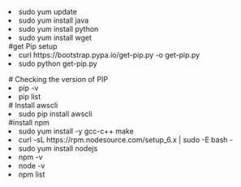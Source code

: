 <p>
	<li>sudo yum update</li>
	<li>sudo yum install java</li>
	<li>sudo yum install python</li>
	<li>sudo yum install wget</li>
#get Pip setup 
<li>curl https://bootstrap.pypa.io/get-pip.py -o get-pip.py</li>
<li>sudo python get-pip.py</li>
  </p>
# Checking the version of PIP
<li>pip -v</li>
<li>pip list</li>
# Install awscli
<li>sudo pip install awscli</li>
#install npm</li>
<li>sudo yum install -y gcc-c++ make</li>
<li>curl -sL https://rpm.nodesource.com/setup_6.x | sudo -E bash -</li>
<li>sudo yum install nodejs</li>
<li>npm -v</li>
<li>node -v</li>
<li>npm list</li>
